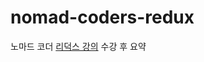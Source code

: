 # nomad-coders-redux
노마드 코더 [리덕스 강의](https://academy.nomadcoders.co/p/build-a-timer-app-with-react-native-and-redux) 수강 후 요약
